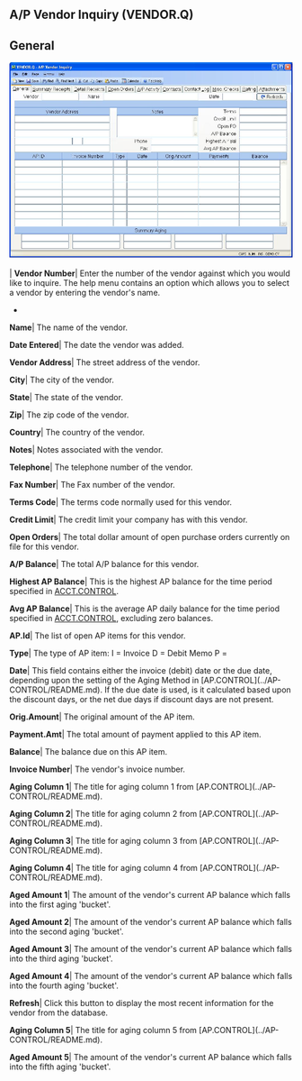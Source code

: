 ## A/P Vendor Inquiry (VENDOR.Q)
<PageHeader />

## General

![](./VENDOR-Q-1.jpg)

| **Vendor Number**|  Enter the number of the vendor against which you would
like to inquire. The help menu contains an option which allows you to select a
vendor by entering the vendor's name.

-  
**Name**|  The name of the vendor.

**Date Entered**|  The date the vendor was added.

**Vendor Address**|  The street address of the vendor.

**City**|  The city of the vendor.

**State**|  The state of the vendor.

**Zip**|  The zip code of the vendor.

**Country**|  The country of the vendor.

**Notes**|  Notes associated with the vendor.

**Telephone**|  The telephone number of the vendor.

**Fax Number**|  The Fax number of the vendor.

**Terms Code**|  The terms code normally used for this vendor.

**Credit Limit**|  The credit limit your company has with this vendor.

**Open Orders**|  The total dollar amount of open purchase orders currently on
file for this vendor.

**A/P Balance**|  The total A/P balance for this vendor.

**Highest AP Balance**|  This is the highest AP balance for the time period
specified in [ACCT.CONTROL](../ACCT-CONTROL/README.md).

**Avg AP Balance**|  This is the average AP daily balance for the time period
specified in [ACCT.CONTROL](../ACCT-CONTROL/README.md), excluding zero balances.

**AP.Id**|  The list of open AP items for this vendor.

**Type**|  The type of AP item:
I = Invoice
D = Debit Memo
P =

**Date**|  This field contains either the invoice (debit) date or the due
date, depending upon the setting of the Aging Method in [AP.CONTROL](../AP-
CONTROL/README.md). If the due date is used, is it calculated based upon the
discount days, or the net due days if discount days are not present.

**Orig.Amount**|  The original amount of the AP item.

**Payment.Amt**|  The total amount of payment applied to this AP item.

**Balance**|  The balance due on this AP item.

**Invoice Number**|  The vendor's invoice number.

**Aging Column 1**|  The title for aging column 1 from [AP.CONTROL](../AP-
CONTROL/README.md).

**Aging Column 2**|  The title for aging column 2 from [AP.CONTROL](../AP-
CONTROL/README.md).

**Aging Column 3**|  The title for aging column 3 from [AP.CONTROL](../AP-
CONTROL/README.md).

**Aging Column 4**|  The title for aging column 4 from [AP.CONTROL](../AP-
CONTROL/README.md).

**Aged Amount 1**|  The amount of the vendor's current AP balance which falls
into the first aging 'bucket'.

**Aged Amount 2**|  The amount of the vendor's current AP balance which falls
into the second aging 'bucket'.

**Aged Amount 3**|  The amount of the vendor's current AP balance which falls
into the third aging 'bucket'.

**Aged Amount 4**|  The amount of the vendor's current AP balance which falls
into the fourth aging 'bucket'.

**Refresh**|  Click this button to display the most recent information for the
vendor from the database.

**Aging Column 5**|  The title for aging column 5 from [AP.CONTROL](../AP-
CONTROL/README.md).

**Aged Amount 5**|  The amount of the vendor's current AP balance which falls
into the fifth aging 'bucket'.


<badge text= "Version 8.10.57 " vertical="middle" />

<PageFooter />
